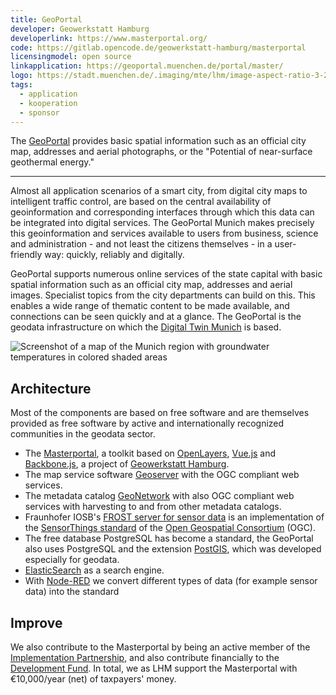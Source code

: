 ```yaml
---
title: GeoPortal
developer: Geowerkstatt Hamburg
developerlink: https://www.masterportal.org/
code: https://gitlab.opencode.de/geowerkstatt-hamburg/masterportal
licensingmodel: open source
linkapplication: https://geoportal.muenchen.de/portal/master/
logo: https://stadt.muenchen.de/.imaging/mte/lhm/image-aspect-ratio-3-2-1008w/dam/Home/Stadtverwaltung/Kommunalreferat/img_geoportal/Karten/Logo_GeoPortal.png/jcr:content/Logo_GeoPortal.png
tags:
  - application
  - kooperation
  - sponsor
---
```


The [GeoPortal](https://geoportal.muenchen.de/portal/master/) provides basic spatial information such as an official city map, addresses and aerial photographs, or the "Potential of near-surface geothermal energy."

---

Almost all application scenarios of a smart city, from digital city maps to intelligent traffic control, are based on the central availability of geoinformation and corresponding interfaces through which this data can be integrated into digital services.
The GeoPortal Munich makes precisely this geoinformation and services available to users from business, science and administration - and not least the citizens themselves - in a user-friendly way: quickly, reliably and digitally.

GeoPortal supports numerous online services of the state capital with basic spatial information such as an official city map, addresses and aerial images.
Specialist topics from the city departments can build on this.
This enables a wide range of thematic content to be made available, and connections can be seen quickly and at a glance.
The GeoPortal is the geodata infrastructure on which the [Digital Twin Munich](https://muenchen.digital/twin/) is based.

![Screenshot of a map of the Munich region with groundwater temperatures in colored shaded areas](/inhouse/geoportal_geothermie_screen.png)

## Architecture

Most of the components are based on free software and are themselves provided as free software by active and internationally recognized communities in the geodata sector.

- The [Masterportal](https://www.masterportal.org/), a toolkit based on [OpenLayers](https://openlayers.org/), [Vue.js](vuejs) and [Backbone.js](https://backbonejs.org/), a project of [Geowerkstatt Hamburg](https://www.hamburg.de/geowerkstatt/).
- The map service software [Geoserver](https://geoserver.org) with the OGC compliant web services.
- The metadata catalog [GeoNetwork](https://geonetwork-opensource.org) with also OGC compliant web services with harvesting to and from other metadata catalogs.
- Fraunhofer IOSB's [FROST server for sensor data](https://www.iosb.fraunhofer.de/de/projekte-produkte/frostserver.html) is an implementation of the [SensorThings standard](https://www.ogc.org/standards/sensorthings) of the [Open Geospatial Consortium](https://www.ogc.org/) (OGC).
- The free database PostgreSQL has become a standard, the GeoPortal also uses PostgreSQL and the extension [PostGIS](https://postgis.net), which was developed especially for geodata.
- [ElasticSearch](https://www.elastic.co/de/elasticsearch/) as a search engine.
- With [Node-RED](https://nodered.org/) we convert different types of data (for example sensor data) into the standard

## Improve

We also contribute to the Masterportal by being an active member of the [Implementation Partnership](https://www.masterportal.org/maintainer-group.html), and also contribute financially to the [Development Fund](https://www.masterportal.org/entwicklungsfonds.html).
In total, we as LHM support the Masterportal with €10,000/year (net) of taxpayers' money.

